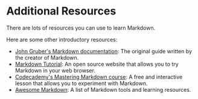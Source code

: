 <h1 class="page-header">Additional Resources</h1>

<p class="lead">There are lots of resources you can use to learn Markdown.</p>

Here are some other introductory resources:

- [John Gruber's Markdown documentation](https://daringfireball.net/projects/markdown/): The original guide written by the creator of Markdown.
- [Markdown Tutorial](https://www.markdowntutorial.com/): An open source website that allows you to try Markdown in your web browser.
- [Codecademy's Mastering Markdown course](https://www.codecademy.com/courses/web-intermediate-en-Bw3bg/0/1): A free and interactive lesson that allows you to experiment with Markdown.
- [Awesome Markdown](https://github.com/mundimark/awesome-markdown): A list of Markdown tools and learning resources.
